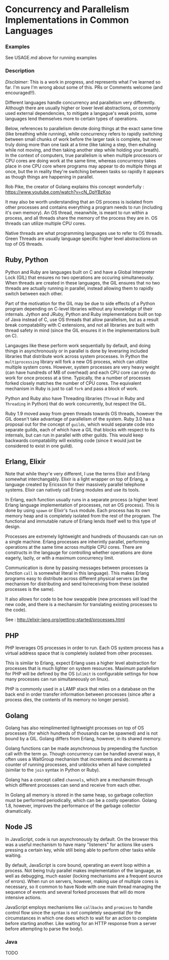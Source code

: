 # Concurrency and Parallelism Implementations in Common Languages 

### Examples

See USAGE.md above for running examples


### Description

*Disclaimer*: This is a work in progress, and represents what I've learned so far. I'm sure I'm wrong about some of this. PRs or Comments welcome (and encouraged!!).


Different languages handle concurrency and parallelism very differently. Although there are usually higher or lower level abstractions, or commonly used external dependencies, to mitigate a langague's weak points, some languages lend themselves more to certain types of operations.

Below, references to parallelism denote doing things at the exact same time (like breathing while running), while concurrency refers to rapidly switching between small chunks of work before the larger task is complete, but never truly doing more than one task at a time (like taking a step, then exhaling while not moving, and then taking another step while holding your breath). In the context of computers, true parallelism is when multiple processors or CPU cores are doing work at the same time, whereas concurrency takes place in one CPU core where programs may appear to do multiple things at once, but the in reality they're switching between tasks so rapidly it appears as though things are happening in parallel.

Rob Pike, the creator of Golang explains this concept wonderfully : https://www.youtube.com/watch?v=cN_DpYBzKso


It may also be worth understanding that an OS process is isolated from other processes and contains everything a program needs to run (including it's own memory). An OS thread, meanwhile, is meant to run within a process, and all threads share the memory of the process they are in. OS threads can utilize multiple CPU cores.

Native threads are what programming languages use to refer to OS threads. Green Threads are usually language specific higher level abstractions on top of OS threads.



## Ruby, Python

Python and Ruby are languages built on C and have a Global Interpreter Lock (GIL) that ensures no two operations are occuring simultaneously. When threads are created in these languages, the GIL ensures that no two threads are actually running in parallel, instead allowing them to rapidly switch between each other.

Part of the motivation for the GIL may be due to side effects of a Python program depending on C-level libraries without any knowledge of their internals. Jython and JRuby, Python and Ruby implementations built on top of Java instead of C, use OS threads that allow parallelism, but as a result break compatability with C extensions, and not all libraries are built with thread safety in mind (since the GIL ensures it in the implementations built on C).

Langauges like these perform work sequentially by default, and doing things in asynchronously or in parallel is done by leveraring included libraries that distribute work across system processes. In Python the `multiprocessing` library will fork a new OS process, which can utilize multiple system cores. However, system processes are very heavy weight (can have hundreds of MB of overhead) and each CPU core can only do work for once process at a time. Typically, the a number of processes forked closely matches the number of CPU cores. The equivalent mechanism in Ruby is just to call `fork` and pass a block of work.

Python and Ruby also have Threading libraries (`Thread` in Ruby and `Threading` in Python) that do work concurrently, but respect the GIL. 

Ruby 1.9 moved away from green threads towards OS threads, however the GIL doesn't take advantage of parallelism of the system. Ruby 3.0 has a proposal out for the concept of `guilds`, which would separate code into separate guilds, each of which have a GIL that blocks with respect to its internals, but can run in parallel with other guilds. This would keep backwards compatability will existing code (since it would just be considered to exist in one guild).


## Erlang, Elixir

Note that while theyr'e very different, I use the terms Elixir and Erlang somewhat interchangably. Elixir is a light wrapper on top of Erlang, a language created by Ericsson for their massively parallel telephone systems. Elixir can natively call Erlang modules and use its tools.

In Erlang, each function usually runs in a separate process (a higher level Erlang language implementation of processes, not an OS process). This is done by using `spawn` or Elixir's `Task` module. Each process has its own memory heap and is completely isolated from the rest of the program. The functional and immutable nature of Erlang lends itself well to this type of design.

Processes are extremely lightweight and hundreds of thousands can run on a single machine. Erlang processes are inherintly parallel, performing operations at the same time across multiple CPU cores. There are constructs in the langauge for controlling whether operations are done eagerly, lazily, or with a maximum concurrency limit.

Communication is done by passing messages between processes (a function `call` is somewhat literal in this language). This makes Erlang programs easy to distribute across different physical servers (as the mechanism for distributing and send to/receiving from these isolated processes is the same). 

It also allows for code to be how swappable (new processes will load the new code, and there is a mechansim for translating existing processes to the code).


See : http://elixir-lang.org/getting-started/processes.html


## PHP

PHP leverages OS processes in order to run. Each OS system process has a virtual address space that is completely isolated from other processes.

This is similar to Erlang, expect Erlang uses a higher level abstraction for processes that is much lighter on system resources. Maximum parallelism for PHP will be defined by the OS (`ulimit` is configurable settings for how many processes can run simultaneously on linux).

PHP is commonly used in a LAMP stack that relies on a database on the back end in order transfer information between processes (since after a process dies, the contents of its memory no longer persist).



## Golang

Golang has also reimplimented lightweight processes on top of OS processes (for which hundreds of thousands can be spawned) and is not bound by a GIL. Golang differs from Erlang, however, in its shared memory.

Golang functions can be made asynchronous by prepending the function call with the term `go`. Though concurrency can be handled several ways, it often uses a WaitGroup mechanism that increments and decrements a counter of running processes, and unblocks when all have completed (similar to the `join` syntax in Python or Ruby).

Golang has a concept called `channels`, which are a mechansim through which different processes can send and receive from each other.

In Golang all memory is stored in the same heap, so garbage collection must be performed periodically, which can be a costly operation. Golang 1.8, however, improves the performance of the garbage collector dramatically.



## Node JS

In JavaScript, code is run asynchronously by default. On the browser this was a useful mechanism to have many "listeners" for actions like users pressing a certain key, while still being able to perform other tasks while waiting.

By default, JavaScript is core bound, operating an event loop within a process. Not being truly parallel makes implementation of the language, as well as debugging, much easier (locking mechanisms are a frequent source of errors). When run on servers, however, making use of multiple cores is necessary, so it common to have Node with one main thread managing the sequence of events and several forked processes that will do more intensive actions.

JavaScript employs mechanisms like `callbacks` and `promises` to handle control flow since the syntax is not completely sequential (for the circumstances in which one does which to wait for an action to complete before starting another. Like waiting for an HTTP response from a server before attempting to parse the body).


### Java

TODO
